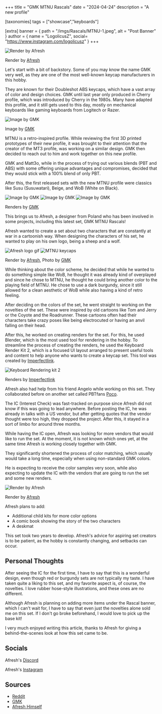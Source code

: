 +++
title = "GMK MTNU Rascals"
date = "2024-04-24"
description = "A new profile"

[taxonomies]
tags = ["showcase","keyboards"]

[extra]
banner = { path = "/imgs/Rascals/MTNU-1.jpeg", alt = "Post Banner" }
author = { name = "LogolicusZ", social= "https://www.instagram.com/logolicusz" }
+++

<img src="/imgs/Rascals/MTNU-1.jpeg" alt="Render by Afresh" title="Rascals" class="TitleImage">

<p class="image-text">Render by <a href="https://www.instagram.com/lykkostudio/">Afresh</a></p>

Let's start with a bit of backstory. Some of you may know the name GMK very well, as they are one of the most well-known keycap manufacturers in this hobby.

They are known for their Doubleshot ABS keycaps, which have a vast array of color and design choices. GMK until last year only produced in Cherry profile, which was introduced by Cherry in the 1980s. Many have adapted this profile, and it still gets used to this day, mostly on mechanical keyboards like gaming keyboards from Logitech or Razer.

<img src="/imgs/Rascals/MTNU-4.webp" alt="Image by GMK" title="Keycap profiles" class="controlflex">

<p class="image-text">Image by <a href="https://www.instagram.com/gmk_keycaps/">GMK</a></p>

MTNU is a retro-inspired profile. While reviewing the first 3D printed prototypes of their new profile, it was brought to their attention that  the creator of the MT3 profile, was working on a similar design. GMK then decided to reach out to him and work together on this new profile.

GMK and Matt3o, while in the process of trying out various blends (PBT and ABS) with some offering unique advantages and compromises, decided that they would stick with a 100% blend of only PBT.

After this, the first released sets with the new MTNU profile were classics like Susu (Susuwatari), Beige, and WoB (White on Black).

<div class="triple">
<img src="/imgs/Rascals/MTNU-7.webp" alt="Image by GMK" title="Image by GMK" class="tripleImage"> 
<img src="/imgs/Rascals/MTNU-8.webp" alt="Image by GMK" title="Image by GMK" class="tripleImage">
<img src="/imgs/Rascals/MTNU-9.webp" alt="Image by GMK" title="Image by GMK" class="tripleImage">
</div>

<p class="image-text">Renders by <a href="https://www.instagram.com/gmk_keycaps/">GMK</a></p>

This brings us to Afresh, a designer from Poland who has been involved in some projects, including this latest set, GMK MTNU Rascals!

Afresh wanted to create a set about two characters that are constantly at war in a cartoonish way. When designing the characters of his set, he wanted to play on his own logo, being a sheep and a wolf.

<div class="duo">
<img src="/imgs/Rascals/MTNU-6.gif" alt="Afresh logo gif" title="Afresh logo gif" class="duoImage"> 
<img src="/imgs/Rascals/MTNU-5.jpeg" alt="MTNU keycaps" title="MTNU keycaps" class="duoImage">
</div>
<p class="image-text">Render by <a href="https://www.instagram.com/lykkostudio/">Afresh</a>, Photo by <a href="https://www.instagram.com/gmk_keycaps/">GMK</a>

While thinking about the color scheme, he decided that while he wanted to do something simple like WoB, he thought it was already kind of overplayed and since he chose to MTNU, he thought he could bring another color to the playing field of MTNU.
He chose to use a dark burgundy, since it still allowed for a clean aesthetic of WoB while also having a kind of retro feeling.

After deciding on the colors of the set, he went straight to working on the novelties of the set. These were inspired by old cartoons like Tom and Jerry or the Coyote and the Roadrunner. These cartoons often had their characters take crazy poses like being electrocuted or having an anvil falling on their head.

After this, he worked on creating renders for the set. For this, he used Blender, which is the most used tool for rendering in the hobby. To streamline the process of creating the renders, he used the Keyboard Render Kit 2, which is a focused UI layout arranged to present useful tools and content to help anyone who wants to create a keycap set. This tool was created by [Imperfectlink](https://imperfectlink.gumroad.com/l/KRK2?layout=profile).

<img src="/imgs/Rascals/MTNU-10.png" alt="Keyboard Rendering kit 2" title="Rascals" class="TitleImage">
<p class="image-text">Renders by <a href="https://imperfectlink.gumroad.com/l/KRK2?layout=profile">Imperfectlink</a></p>

Afresh also had help from his friend Angelo while working on this set. They collaborated before on another set called PBTfans [Poco](https://kbdfans.com/products/pbtfans-poco).

The IC (Interest Check) was fast-tracked on purpose since Afresh did not know if this was going to lead anywhere. Before posting the IC, he was already in talks with a US vendor, but after getting quotes that the vendor thought were too high, they dropped the project. After this, it stayed in a sort of limbo for around three months.

While having the IC open, Afresh was looking for more vendors that would like to run the set. At the moment, it is not known which ones yet, at the same time Afresh is working closely together with GMK. 

They significantly shortened the process of color matching, which usually would take a long time, especially when using non-standard GMK colors.

He is expecting to receive the color samples very soon, while also expecting to update the IC with the vendors that are going to run the set and some new renders.

<img src="/imgs/Rascals/MTNU-2.jpeg" alt="Render by Afresh" title="Rascals" class="TitleImage">
<p class="image-text">Render by <a href="https://www.instagram.com/lykkostudio/">Afresh</a></p>


Afresh plans to add:

<ul>
    <li>Additional child kits for more color options</li>
    <li>A comic book showing the story of the two characters</li>
    <li>A deskmat</li>
</ul>


This set took two years to develop. Afresh's advice for aspiring set creators is to be patient, as the hobby is constantly changing, and setbacks can occur.

## Personal Thoughts
After seeing the IC for the first time, I have to say that this is a wonderful design, even though red or burgundy sets are not typically my taste. I have taken quite a liking to this set, and my favorite aspect is, of course, the novelties. I love rubber hose-style illustrations, and these ones are no different. 

Although Afresh is planning on adding more items under the Rascal banner, which I can't wait for, I have to say that even just the novelties alone sold me on this set.
If I don't go broke beforehand, I would love to pick up the base kit!

I very much enjoyed writing this article, thanks to Afresh for giving a behind-the-scenes look at how this set came to be.

## Socials

Afresh's [Discord](https://discord.com/invite/37H3gZ4K44)

Afresh's [Instagram](https://instagram.com/lykkostudio) 

## Sources

<ul>
    <li><a href="https://www.reddit.com/r/MechanicalKeyboards/comments/13yh27f/new_gmk_profile_mtnu_launches_today/">Reddit</a></li>
    <li><a href="https://www.gmk-electronic-design.de/service/faq-tastenkappen">GMK</a></li>
    <li><a href="https://bento.me/afresh">Afresh Himself</a></li>
</ul>